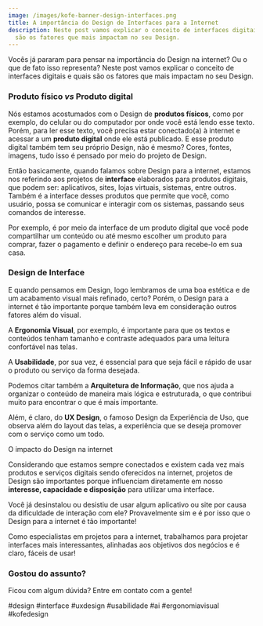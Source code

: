 ```yaml
---
image: /images/kofe-banner-design-interfaces.png
title: A importância do Design de Interfaces para a Internet
description: Neste post vamos explicar o conceito de interfaces digitais e quais
  são os fatores que mais impactam no seu Design.
---
```

Vocês já pararam para pensar na importância do Design na internet? Ou o que de fato isso representa? Neste post vamos explicar o conceito de interfaces digitais e quais são os fatores que mais impactam no seu Design. 

### **Produto físico *vs* Produto digital**



Nós estamos acostumados com o Design de **produtos físicos**, como por exemplo, do celular ou do computador por onde você está lendo esse texto. Porém, para ler esse texto, você precisa estar conectado(a) à internet e acessar a um **produto digital** onde ele está publicado. E esse produto digital também tem seu próprio Design, não é mesmo? Cores, fontes, imagens, tudo isso é pensado por meio do projeto de Design.

Então basicamente, quando falamos sobre Design para a internet, estamos nos referindo aos projetos de **interface** elaborados para produtos digitais, que podem ser: aplicativos, sites, lojas virtuais, sistemas, entre outros. Também é a interface desses produtos que permite que você, como usuário, possa se comunicar e interagir com os sistemas, passando seus comandos de interesse. 

Por exemplo, é por meio da interface de um produto digital que você pode compartilhar um conteúdo ou até mesmo escolher um produto para comprar, fazer o pagamento e definir o endereço para recebe-lo em sua casa. 

### **Design de Interface**



E quando pensamos em Design, logo lembramos de uma boa estética e de um acabamento visual mais refinado, certo? Porém, o Design para a internet é tão importante porque também leva em consideração outros fatores além do visual.

A **Ergonomia Visual**, por exemplo, é importante para que os textos e conteúdos tenham tamanho e contraste adequados para uma leitura confortável nas telas.

A **Usabilidade**, por sua vez, é essencial para que seja fácil e rápido de usar o produto ou serviço da forma desejada.

Podemos citar também a **Arquitetura de Informação**, que nos ajuda a organizar o conteúdo de maneira mais lógica e estruturada, o que contribui muito para encontrar o que é mais importante.

Além, é claro, do **UX Design**, o famoso Design da Experiência de Uso, que observa além do layout das telas, a experiência que se deseja promover com o serviço como um todo.

O impacto do Design na internet

Considerando que estamos sempre conectados e existem cada vez mais produtos e serviços digitais sendo oferecidos na internet, projetos de Design são importantes porque influenciam diretamente em nosso **interesse, capacidade e disposição** para utilizar uma interface.

Você já desinstalou ou desistiu de usar algum aplicativo ou site por causa da dificuldade de interação com ele? Provavelmente sim e é por isso que o Design para a internet é tão importante!

Como especialistas em projetos para a internet, trabalhamos para projetar interfaces mais interessantes, alinhadas aos objetivos dos negócios e é claro, fáceis de usar!

### **Gostou do assunto?**



Ficou com algum dúvida? Entre em contato com a gente!

\#design #interface #uxdesign #usabilidade #ai #ergonomiavisual #kofedesign